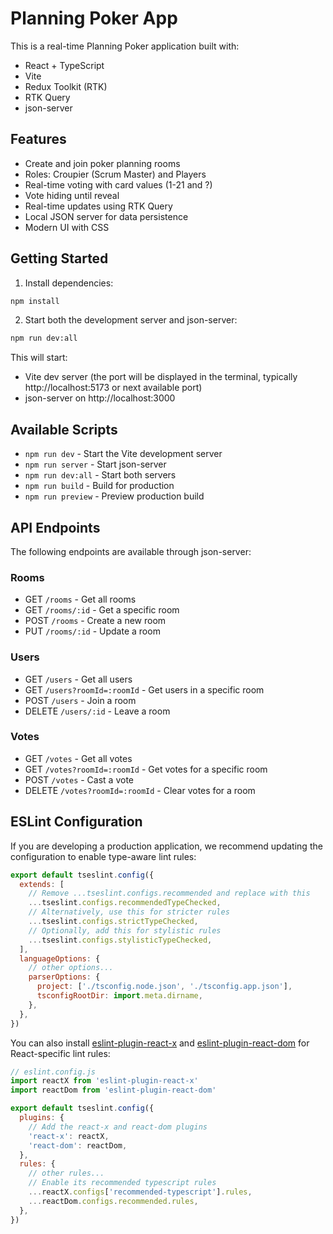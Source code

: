 # Planning Poker App

This is a real-time Planning Poker application built with:
- React + TypeScript
- Vite
- Redux Toolkit (RTK)
- RTK Query
- json-server

## Features

- Create and join poker planning rooms
- Roles: Croupier (Scrum Master) and Players
- Real-time voting with card values (1-21 and ?)
- Vote hiding until reveal
- Real-time updates using RTK Query
- Local JSON server for data persistence
- Modern UI with CSS

## Getting Started

1. Install dependencies:
```bash
npm install
```

2. Start both the development server and json-server:
```bash
npm run dev:all
```

This will start:
- Vite dev server (the port will be displayed in the terminal, typically http://localhost:5173 or next available port)
- json-server on http://localhost:3000

## Available Scripts

- `npm run dev` - Start the Vite development server
- `npm run server` - Start json-server
- `npm run dev:all` - Start both servers
- `npm run build` - Build for production
- `npm run preview` - Preview production build

## API Endpoints

The following endpoints are available through json-server:

### Rooms
- GET `/rooms` - Get all rooms
- GET `/rooms/:id` - Get a specific room
- POST `/rooms` - Create a new room
- PUT `/rooms/:id` - Update a room

### Users
- GET `/users` - Get all users
- GET `/users?roomId=:roomId` - Get users in a specific room
- POST `/users` - Join a room
- DELETE `/users/:id` - Leave a room

### Votes
- GET `/votes` - Get all votes
- GET `/votes?roomId=:roomId` - Get votes for a specific room
- POST `/votes` - Cast a vote
- DELETE `/votes?roomId=:roomId` - Clear votes for a room

## ESLint Configuration

If you are developing a production application, we recommend updating the configuration to enable type-aware lint rules:

```js
export default tseslint.config({
  extends: [
    // Remove ...tseslint.configs.recommended and replace with this
    ...tseslint.configs.recommendedTypeChecked,
    // Alternatively, use this for stricter rules
    ...tseslint.configs.strictTypeChecked,
    // Optionally, add this for stylistic rules
    ...tseslint.configs.stylisticTypeChecked,
  ],
  languageOptions: {
    // other options...
    parserOptions: {
      project: ['./tsconfig.node.json', './tsconfig.app.json'],
      tsconfigRootDir: import.meta.dirname,
    },
  },
})
```

You can also install [eslint-plugin-react-x](https://github.com/Rel1cx/eslint-react/tree/main/packages/plugins/eslint-plugin-react-x) and [eslint-plugin-react-dom](https://github.com/Rel1cx/eslint-react/tree/main/packages/plugins/eslint-plugin-react-dom) for React-specific lint rules:

```js
// eslint.config.js
import reactX from 'eslint-plugin-react-x'
import reactDom from 'eslint-plugin-react-dom'

export default tseslint.config({
  plugins: {
    // Add the react-x and react-dom plugins
    'react-x': reactX,
    'react-dom': reactDom,
  },
  rules: {
    // other rules...
    // Enable its recommended typescript rules
    ...reactX.configs['recommended-typescript'].rules,
    ...reactDom.configs.recommended.rules,
  },
})
```
